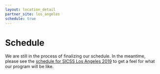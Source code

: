 ```yaml
---
layout: location_detail
partner_site: los_angeles
schedule: true
---
```



# Schedule

We are still in the process of finalizing our schedule. In the meantime, please see the [schedule for SICSS Los Angeles 2019](https://compsocialscience.github.io/summer-institute/2019/los-angeles/schedule) to get a feel for what our program will be like.
